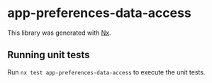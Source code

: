 # app-preferences-data-access

This library was generated with [Nx](https://nx.dev).

## Running unit tests

Run `nx test app-preferences-data-access` to execute the unit tests.
